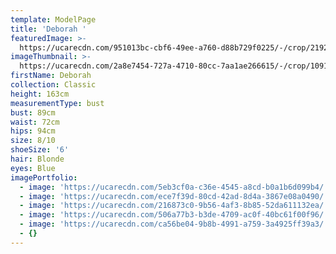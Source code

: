 ```yaml
---
template: ModelPage
title: 'Deborah '
featuredImage: >-
  https://ucarecdn.com/951013bc-cbf6-49ee-a760-d88b729f0225/-/crop/2192x954/0,0/-/preview/
imageThumbnail: >-
  https://ucarecdn.com/2a8e7454-727a-4710-80cc-7aa1ae266615/-/crop/1091x1354/629,0/-/preview/
firstName: Deborah
collection: Classic
height: 163cm
measurementType: bust
bust: 89cm
waist: 72cm
hips: 94cm
size: 8/10
shoeSize: '6'
hair: Blonde
eyes: Blue
imagePortfolio:
  - image: 'https://ucarecdn.com/5eb3cf0a-c36e-4545-a8cd-b0a1b6d099b4/'
  - image: 'https://ucarecdn.com/ece7f39d-80cd-42ad-8d4a-3867e08a0490/'
  - image: 'https://ucarecdn.com/216873c0-9b56-4af3-8b85-52da611132ea/'
  - image: 'https://ucarecdn.com/506a77b3-b3de-4709-ac0f-40bc61f00f96/'
  - image: 'https://ucarecdn.com/ca56be04-9b8b-4991-a759-3a4925ff39a3/'
  - {}
---
```


